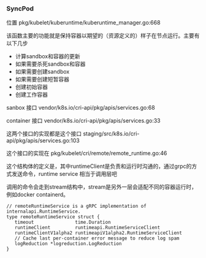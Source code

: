 ### SyncPod 
位置 pkg/kubelet/kuberuntime/kuberuntime_manager.go:668

该函数主要的功能就是保持容器以期望的（资源定义的）样子在节点运行。主要有以下几步
- 计算sandbox和容器的更新
- 如果需要杀死sandbox和容器
- 如果需要创建sandbox
- 如果需要创建短暂容器
- 创建初始容器
- 创建工作容器

sanbox 接口 vendor/k8s.io/cri-api/pkg/apis/services.go:68

container 接口 vendor/k8s.io/cri-api/pkg/apis/services.go:33

这两个接口的实现都是这个接口 staging/src/k8s.io/cri-api/pkg/apis/services.go:103

 这个接口的实现在 pkg/kubelet/cri/remote/remote_runtime.go:46

 这个结构体的定义是，其中runtimeClient是负责和运行时沟通的，通过grpc的方式发送命令，runtime service 相当于调用层吧

 调用的命令会走到stream结构中，stream是另外一层会适配不同的容器运行时，例如docker containerd。

 ```golang
 // remoteRuntimeService is a gRPC implementation of internalapi.RuntimeService.
type remoteRuntimeService struct {
	timeout               time.Duration
	runtimeClient         runtimeapi.RuntimeServiceClient
	runtimeClientV1alpha2 runtimeapiV1alpha2.RuntimeServiceClient
	// Cache last per-container error message to reduce log spam
	logReduction *logreduction.LogReduction
}
 ```